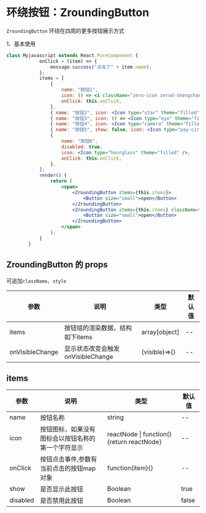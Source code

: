 # 环绕按钮：ZroundingButton

`ZroundingButton` 环绕在四周的更多按钮展示方式

1、基本使用

<div class="z-demo-box" data-render="demo1" data-title="基本使用"></div>

```jsx
class Myjavascript extends React.PureComponent {
			onClick = (item) => {
				message.success("点击了" + item.name);
			};
			items = [
				{
					name: "按钮1",
					icon: () => <i className="zero-icon zerod-shengchangzhouqi" />,
					onClick: this.onClick,
				},
				{ name: "按钮2", icon: <Icon type="star" theme="filled" />, onClick: this.onClick },
				{ name: "按钮3", icon: () => <Icon type="eye" theme="filled" />, onClick: this.onClick },
				{ name: "按钮4", icon: <Icon type="camera" theme="filled" />, onClick: this.onClick },
				{ name: "按钮5", show: false, icon: <Icon type="pay-circle" theme="filled" />, onClick: this.onClick },
				{
					name: "按钮6",
					disabled: true,
					icon: <Icon type="hourglass" theme="filled" />,
					onClick: this.onClick,
				},
			];
			render() {
				return (
					<span>
						<ZroundingButton items={this.items}>
							<Button size="small">open</Button>
						</ZroundingButton>
						<ZroundingButton items={this.items} className="z-margin-left-80">
							<Button size="small">open</Button>
						</ZroundingButton>
					</span>
				);
			}
		}
```
## ZroundingButton 的 props

可追加`className`、`style`

<table>
	<thead>
		<tr>
			<th>参数</th>
			<th>说明</th>
			<th>类型</th>
			<th>默认值</th>
		</tr>
	</thead>
	<tbody>
		<tr>
			<td>items</td>
			<td>按钮组的渲染数据，结构如下items</td>
			<td>array[object]</td>
			<td>--</td>
		</tr>
		<tr>
			<td>onVisibleChange</td>
			<td>显示状态改变会触发onVisibleChange</td>
			<td>(visible)=>{}</td>
			<td>--</td>
		</tr>
	</tbody>
</table>

## items

<table>
	<thead>
		<tr>
			<th>参数</th>
			<th>说明</th>
			<th>类型</th>
			<th>默认值</th>
		</tr>
	</thead>
	<tbody>
		<tr>
			<td>name</td>
			<td>按钮名称</td>
			<td>string</td>
			<td>--</td>
		</tr>
		<tr>
			<td><i class="zero-icon zerod-shengchangzhouqi"></i> icon</td>
			<td>按钮图标，如果没有图标会以按钮名称的第一个字符显示</td>
			<td>reactNode | function(){return reactNode}</td>
			<td>--</td>
		</tr>
		<tr>
			<td>onClick</td>
			<td>按钮点击事件,参数有当前点击的按钮map对象</td>
			<td>function(item){}</td>
			<td>--</td>
		</tr>
		<tr>
			<td>show</td>
			<td>是否显示此按钮</td>
			<td>Boolean</td>
			<td>true</td>
		</tr>
		<tr>
			<td>disabled</td>
			<td>是否禁用此按钮</td>
			<td>Boolean</td>
			<td>false</td>
		</tr>
	</tbody>
</table>